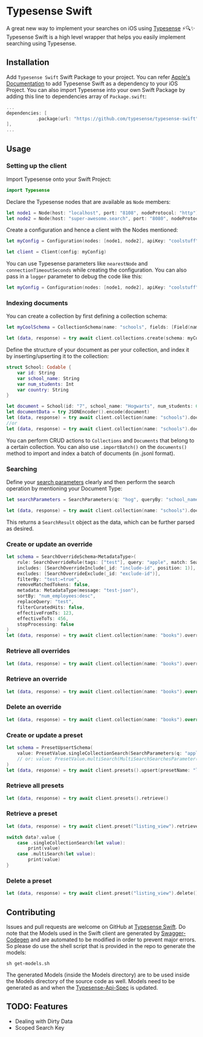 # Typesense Swift

A great new way to implement your searches on iOS using [Typesense](https://github.com/typesense/typesense) ⚡️🔍✨ Typesense Swift is a high level wrapper that helps you easily implement searching using Typesense.

## Installation

Add `Typesense Swift` Swift Package to your project. You can refer [Apple's Documentation](https://developer.apple.com/documentation/swift_packages/adding_package_dependencies_to_your_app) to add Typesense Swift as a dependency to your iOS Project. You can also import Typesense into your own Swift Package by adding this line to dependencies array of `Package.swift`:

```swift
...
dependencies: [
           .package(url: "https://github.com/typesense/typesense-swift", .upToNextMajor(from: "0.2.0"),
],
...
```

## Usage

### Setting up the client

Import Typesense onto your Swift Project:

```swift
import Typesense
```

Declare the Typesense nodes that are available as `Node` members:

```swift
let node1 = Node(host: "localhost", port: "8108", nodeProtocol: "http")
let node2 = Node(host: "super-awesome.search", port: "8080", nodeProtocol: "https") //and so on
```

Create a configuration and hence a client with the Nodes mentioned:

```swift
let myConfig = Configuration(nodes: [node1, node2], apiKey: "coolstuff")

let client = Client(config: myConfig)
```

You can use Typesense parameters like `nearestNode` and `connectionTimeoutSeconds` while creating the configuration. You can also pass in a `logger` parameter to debug the code like this:

```swift
let myConfig = Configuration(nodes: [node1, node2], apiKey: "coolstuff", logger: Logger(debugMode: true))
```

### Indexing documents

You can create a collection by first defining a collection schema:

```swift
let myCoolSchema = CollectionSchema(name: "schools", fields: [Field(name: "school_name", type: "string"), Field(name: "num_students", type: "int32"), Field(name: "country", type: "string", facet: true)], defaultSortingField: "num_students")

let (data, response) = try await client.collections.create(schema: myCoolSchema)
```

Define the structure of your document as per your collection, and index it by inserting/upserting it to the collection:

```swift
struct School: Codable {
    var id: String
    var school_name: String
    var num_students: Int
    var country: String
}

let document = School(id: "7", school_name: "Hogwarts", num_students: 600, country: "United Kingdom")
let documentData = try JSONEncoder().encode(document)
let (data, response) = try await client.collection(name: "schools").documents().create(document: documentData)
//or
let (data, response) = try await client.collection(name: "schools").documents().upsert(document: documentData)
```

You can perform CRUD actions to `Collections` and `Documents` that belong to a certain collection. You can also use `.importBatch()` on the `documents()` method to import and index a batch of documents (in .jsonl format).

### Searching

Define your [search parameters](https://typesense.org/docs/0.22.1/api/documents.html#arguments) clearly and then perform the search operation by mentioning your Document Type:

```swift
let searchParameters = SearchParameters(q: "hog", queryBy: "school_name", filterBy: "num_students:>500", sortBy: "num_students:desc")

let (data, response) = try await client.collection(name: "schools").documents().search(searchParameters, for: School.self)
```

This returns a `SearchResult` object as the data, which can be further parsed as desired.

### Create or update an override

```swift
let schema = SearchOverrideSchema<MetadataType>(
    rule: SearchOverrideRule(tags: ["test"], query: "apple", match: SearchOverrideRule.Match.exact, filterBy: "employees:=50"),
    includes: [SearchOverrideInclude(_id: "include-id", position: 1)],
    excludes: [SearchOverrideExclude(_id: "exclude-id")],
    filterBy: "test:=true",
    removeMatchedTokens: false,
    metadata: MetadataType(message: "test-json"),
    sortBy: "num_employees:desc",
    replaceQuery: "test",
    filterCuratedHits: false,
    effectiveFromTs: 123,
    effectiveToTs: 456,
    stopProcessing: false
)
let (data, response) = try await client.collection(name: "books").overrides().upsert(overrideId: "test-id", params: schema)
```

### Retrieve all overrides

```swift
let (data, response) = try await client.collection(name: "books").overrides().retrieve(metadataType: Never.self)
```

### Retrieve an override

```swift
let (data, response) = try await client.collection(name: "books").override("test-id").retrieve(metadataType: MetadataType.self)
```

### Delete an override

```swift
let (data, response) = try await client.collection(name: "books").override("test-id").delete()
```

### Create or update a preset

```swift
let schema = PresetUpsertSchema(
    value: PresetValue.singleCollectionSearch(SearchParameters(q: "apple"))
    // or: value: PresetValue.multiSearch(MultiSearchSearchesParameter(searches: [MultiSearchCollectionParameters(q: "apple")]))
)
let (data, response) = try await client.presets().upsert(presetName: "listing_view", params: schema)
```

### Retrieve all presets

```swift
let (data, response) = try await client.presets().retrieve()
```

### Retrieve a preset

```swift
let (data, response) = try await client.preset("listing_view").retrieve()

switch data?.value {
    case .singleCollectionSearch(let value):
        print(value)
    case .multiSearch(let value):
        print(value)
}
```

### Delete a preset

```swift
let (data, response) = try await client.preset("listing_view").delete()
```

## Contributing

Issues and pull requests are welcome on GitHub at [Typesense Swift](https://github.com/typesense/typesense-swift). Do note that the Models used in the Swift client are generated by [Swagger-Codegen](https://github.com/swagger-api/swagger-codegen) and are automated to be modified in order to prevent major errors. So please do use the shell script that is provided in the repo to generate the models:

```shell
sh get-models.sh
```

The generated Models (inside the Models directory) are to be used inside the Models directory of the source code as well. Models need to be generated as and when the [Typesense-Api-Spec](https://github.com/typesense/typesense-api-spec) is updated.

## TODO: Features

- Dealing with Dirty Data
- Scoped Search Key
